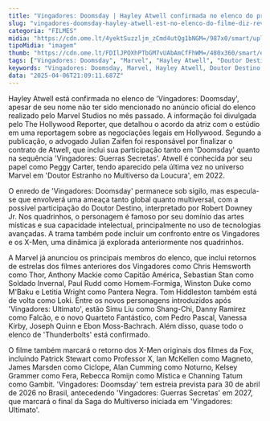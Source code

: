 ```yaml
---
title: "Vingadores: Doomsday | Hayley Atwell confirmada no elenco do próximo filme da Marvel"
slug: "vingadores-doomsday-hayley-atwell-est-no-elenco-do-filme-diz-revista"
categoria: "FILMES"
midia: "https://cdn.ome.lt/4yektSuzzljm_zCmd4utQg1bNGM=/987x0/smart/uploads/conteudo/fotos/agentecarter.jpg"
tipoMidia: "imagem"
thumb: "https://cdn.ome.lt/FDIlJPOXhPTbGM7vUAbAmCfFhWM=/480x360/smart/extras/conteudos/agentecarter.jpg"
tags: ["Vingadores: Doomsday", "Marvel", "Hayley Atwell", "Doutor Destino", "X-Men", "multiverso", "elenco estelar", "estreia 2026"]
keywords: "Vingadores: Doomsday, Marvel, Hayley Atwell, Doutor Destino, X-Men, multiverso, elenco estelar, estreia 2026"
data: "2025-04-06T21:09:11.687Z"
---
```


Hayley Atwell está confirmada no elenco de 'Vingadores: Doomsday', apesar de seu nome não ter sido mencionado no anúncio oficial do elenco realizado pelo Marvel Studios no mês passado. A informação foi divulgada pelo The Hollywood Reporter, que detalhou o acordo da atriz com o estúdio em uma reportagem sobre as negociações legais em Hollywood. Segundo a publicação, o advogado Julian Zaifen foi responsável por finalizar o contrato de Atwell, que inclui sua participação tanto em 'Doomsday' quanto na sequência 'Vingadores: Guerras Secretas'. Atwell é conhecida por seu papel como Peggy Carter, tendo aparecido pela última vez no universo Marvel em 'Doutor Estranho no Multiverso da Loucura', em 2022.

O enredo de 'Vingadores: Doomsday' permanece sob sigilo, mas especula-se que envolverá uma ameaça tanto global quanto multiversal, com a possível participação do Doutor Destino, interpretado por Robert Downey Jr. Nos quadrinhos, o personagem é famoso por seu domínio das artes místicas e sua capacidade intelectual, principalmente no uso de tecnologias avançadas. A trama também pode incluir um confronto entre os Vingadores e os X-Men, uma dinâmica já explorada anteriormente nos quadrinhos.

A Marvel já anunciou os principais membros do elenco, que inclui retornos de estrelas dos filmes anteriores dos Vingadores como Chris Hemsworth como Thor, Anthony Mackie como Capitão América, Sebastian Stan como Soldado Invernal, Paul Rudd como Homem-Formiga, Winston Duke como M'Baku e Letitia Wright como Pantera Negra. Tom Hiddleston também está de volta como Loki. Entre os novos personagens introduzidos após 'Vingadores: Ultimato', estão Simu Liu como Shang-Chi, Danny Ramirez como Falcão, e o novo Quarteto Fantástico, com Pedro Pascal, Vanessa Kirby, Joseph Quinn e Ebon Moss-Bachrach. Além disso, quase todo o elenco de 'Thunderbolts' está confirmado.

O filme também marcará o retorno dos X-Men originais dos filmes da Fox, incluindo Patrick Stewart como Professor X, Ian McKellen como Magneto, James Marsden como Ciclope, Alan Cumming como Noturno, Kelsey Grammer como Fera, Rebecca Romijn como Mística e Channing Tatum como Gambit. 'Vingadores: Doomsday' tem estreia prevista para 30 de abril de 2026 no Brasil, antecedendo 'Vingadores: Guerras Secretas' em 2027, que marcará o final da Saga do Multiverso iniciada em 'Vingadores: Ultimato'.